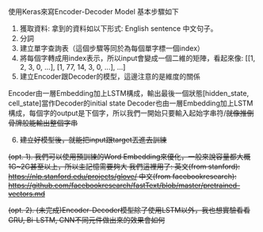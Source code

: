 
使用Keras來寫Encoder-Decoder Model
基本步驟如下

1. 獲取資料: 拿到的資料如以下形式: English sentence	中文句子。
2. 分詞
3. 建立單字查詢表（這個步驟等同於為每個單字標一個index）
4. 將每個字轉成用index表示，所以input會變成一個二維的矩陣，看起來像: [[1, 2, 3, 0, ...], [1, 77, 14, 3, 0, ...], ...]
5. 建立Encoder跟Decoder的模型，這邊注意的是維度的關係

Encoder由一層Embedding加上LSTM構成，輸出最後一個狀態[hidden_state, cell_state]當作Decoder的initial state
Decoder也由一層Embedding加上LSTM構成，每個字的output是下個字，所以我們一開始只要輸入起始字串符/<s/>就像推倒骨牌般能輸出整個字串

6. 建立好模型後，就能把input跟target丟進去訓練

(opt. 1). 我們可以使用預訓練的Word Embedding來優化，一般來說容量都大概1G~2G甚至以上，所以主記憶需要夠大
我們這裡用了: 
英文(from stanford): https://nlp.stanford.edu/projects/glove/
中文(from facebookresearch): https://github.com/facebookresearch/fastText/blob/master/pretrained-vectors.md

(opt. 2). (未完成)Encoder-Decoder模型除了使用LSTM以外，我也想實驗看看GRU, Bi-LSTM, CNN不同元件做出來的效果會如何

 
